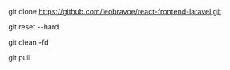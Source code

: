 git clone https://github.com/leobravoe/react-frontend-laravel.git

git reset --hard

git clean -fd

git pull
